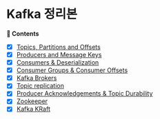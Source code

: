 # Kafka 정리본

**:book: Contents**

* [X] [Topics, Partitions and Offsets](https://cokelee777.notion.site/Topics-Partitions-and-Offsets-2b54f3a4ce8c4f9e8104feb64692ba88)
* [X] [Producers and Message Keys](https://cokelee777.notion.site/Producers-and-Message-Keys-92f392043f024c36af0c25fefd3575f2)
* [X] [Consumers & Deserialization](https://cokelee777.notion.site/Consumers-Deserialization-6e377baa077c4c19a233214c05a31915)
* [X] [Consumer Groups & Consumer Offsets](https://cokelee777.notion.site/Consumer-Groups-Consumer-Offsets-a1e1fad7f90f4361b5b84687e2f4dc92)
* [X] [Kafka Brokers](https://cokelee777.notion.site/Kafka-Brokers-5a980b257be24fefad1625875c268e53)
* [X] [Topic replication](https://cokelee777.notion.site/Topic-replication-11e301d208214dc6a8652137bf9bbc2b)
* [X] [Producer Acknowledgements & Topic Durability](https://cokelee777.notion.site/Producer-Acknowledgements-Topic-Durability-0b99f2abd6b54ef793e20ac7cc787a7c)
* [X] [Zookeeper](https://cokelee777.notion.site/Zookeeper-ac59b8342b604266af04e2a4a86b270f)
* [X] [Kafka KRaft](https://cokelee777.notion.site/Kafka-KRaft-be66ae2cdfb349e998cea84b93b5f1e5)
